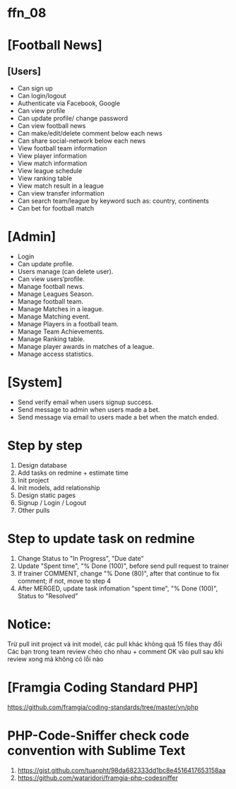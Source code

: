 # ffn_08

# [Football News]
## [Users]
- Can sign up
- Can login/logout
- Authenticate via Facebook, Google
- Can view profile
- Can update profile/ change password
- Can view football news
- Can make/edit/delete comment below each news
- Can share social-network below each news
- View football team information
- View player information
- View match information
- View league schedule
- View ranking table
- View match result in a league
- Can view transfer information
- Can search team/league by keyword such as: country, continents
- Can bet for football match

# [Admin]
- Login
- Can update profile.
- Users manage (can delete user).
- Can view users’profile.
- Manage football news.
- Manage Leagues Season.
- Manage football team.
- Manage Matches in a league.
- Manage Matching event.
- Manage Players in a football team.
- Manage Team Achievements.
- Manage Ranking table.
- Manage player awards in matches of a league.
- Manage access statistics.

# [System]
- Send verify email when users signup success.
- Send message to admin when users made a bet.
- Send message via email to users made a bet when the match ended.

# Step by step
1. Design database
2. Add tasks on redmine + estimate time
3. Init project
4. Init models, add relationship
5. Design static pages
6. Signup / Login / Logout
7. Other pulls

# Step to update task on redmine
1. Change Status to "In Progress", "Due date"
2. Update  "Spent time", "% Done (100)",  before send pull request to trainer 
3. If trainer COMMENT, change "% Done (80)", after that continue to fix comment; if not, move to step 4
4. After MERGED, update task infomation "spent time", "% Done (100)", Status to "Resolved" 

# Notice: 
Trừ pull init project và init model, các pull khác không quá 15 files thay đổi
Các bạn trong team review chéo cho nhau + comment OK vào pull sau khi review xong mà không có lỗi nào

# [Framgia Coding Standard PHP]
https://github.com/framgia/coding-standards/tree/master/vn/php

# PHP-Code-Sniffer check code convention with Sublime Text 
1. https://gist.github.com/tuanpht/98da682333dd1bc8e4516417653158aa 
2. https://github.com/wataridori/framgia-php-codesniffer
